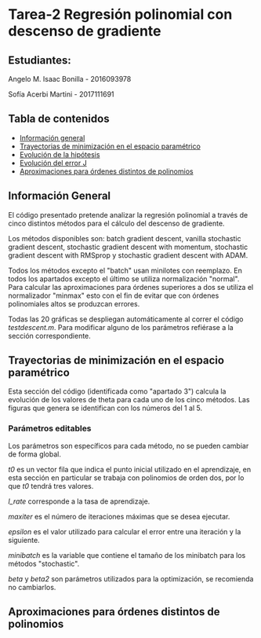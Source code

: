 # Tarea-2 Regresión polinomial con descenso de gradiente

## Estudiantes:
Angelo M. Isaac Bonilla - 2016093978

Sofía Acerbi Martini - 2017111691
            
## Tabla de contenidos
* [Información general](#información-general)
* [Trayectorias de minimización en el espacio paramétrico](#trayectorias-de-minimización-en-el-espacio-paramétrico)
* [Evolución de la hipótesis](#apartado4)
* [Evolución del error J](#apartado5)
* [Aproximaciones para órdenes distintos de polinomios](#aproximaciones-para-órdenes-distintos-de-polinomios)

## Información General
El código presentado pretende analizar la regresión polinomial a través
de cinco distintos métodos para el cálculo del descenso de gradiente.

Los métodos disponibles son: batch gradient descent, vanilla stochastic 
gradient descent, stochastic gradient descent with momentum, stochastic
gradient descent with RMSprop y stochastic gradient descent with ADAM.

Todos los métodos excepto el "batch" usan minilotes con reemplazo.
En todos los apartados excepto el último se utiliza normalización "normal".
Para calcular las aproximaciones para órdenes superiores a dos se utiliza 
el normalizador "minmax" esto con el fin de evitar que con órdenes polinomiales 
altos se produzcan errores.

Todas las 20 gráficas se despliegan automáticamente al correr el código *testdescent.m*.
Para modificar alguno de los parámetros refiérase a la sección correspondiente.

## Trayectorias de minimización en el espacio paramétrico
Esta sección del código (identificada como "apartado 3") calcula la evolución de los valores de theta
para cada uno de los cinco métodos. Las figuras que genera se identifican con los números del 1 al 5.

### Parámetros editables
Los parámetros son específicos para cada método, no se pueden cambiar de forma global.

*t0* es un vector fila que indica el punto inicial utilizado en el aprendizaje, en esta sección en 
particular se trabaja con polinomios de orden dos, por lo que *t0* tendrá tres valores.

*l_rate* corresponde a la tasa de aprendizaje.

*maxiter* es el número de iteraciones máximas que se desea ejecutar.

*epsilon* es el valor utilizado para calcular el error entre una iteración y la siguiente.

*minibatch* es la variable que contiene el tamaño de los minibatch para los métodos "stochastic".

*beta* y *beta2* son parámetros utilizados para la optimización, se recomienda no cambiarlos.

## Aproximaciones para órdenes distintos de polinomios
